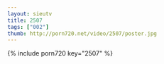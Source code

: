 ```yaml
--- 
layout: sieutv
title: 2507
tags: ["002"]
thumb: http://porn720.net/video/2507/poster.jpg
---
```

{% include porn720 key="2507" %} 
